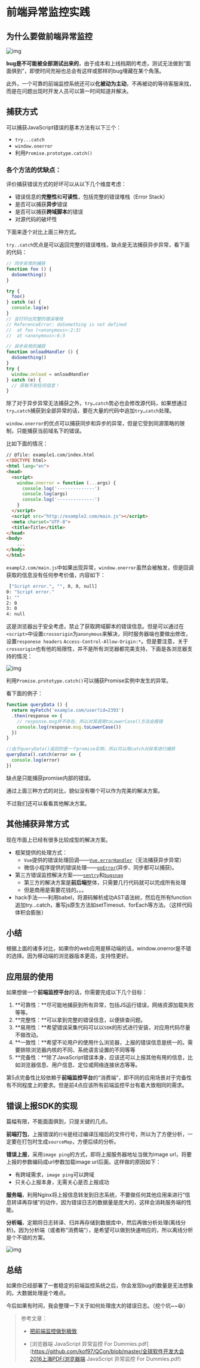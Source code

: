# 前端异常监控实践

## 为什么要做前端异常监控

![img](https://zens-pic.oss-cn-shenzhen.aliyuncs.com/static/gift/msc/artwork.png?x-oss-process=style/richbox_pic)

**bug是不可能被全部测试出来的**，由于成本和上线档期的考虑，测试无法做到“面面俱到”，即使时间充裕也总会有这样或那样的bug埋藏在某个角落。

此外，一个可靠的前端监控系统还可以**化被动为主动**，不再被动的等待客服来找，而是在问题出现时开发人员可以第一时间知道并解决。



## 捕获方式

可以捕获JavaScript错误的基本方法有以下三个：
 * `try...catch `
 * `window.onerror`
 * 利用`Promise.prototype.catch()`

   

### 各个方法的优缺点：

评价捕获错误方式的好坏可以从以下几个维度考虑：

* 错误信息的**完整性**和**可读性**，包括完整的错误堆栈（Error Stack）
* 是否可以捕获**异步**错误
* 是否可以捕获**跨域脚本**的错误
* 对源代码的破坏性

下面来逐个对比上面三种方式。

`try..catch`优点是可以返回完整的错误堆栈，缺点是无法捕获异步异常，看下面的代码：

```javascript
// 同步异常的捕获
function foo () {
  doSomething()
}

try {
  foo()
} catch (e) {
  console.log(e)
}
// 会打印出完整的错误堆栈
// ReferenceError: doSomething is not defined
//  at foo (<anonymous>:2:3)
//  at <anonymous>:6:3
```



```javascript
// 异步异常的捕获
function onloadHandler () {
  doSomething()
}
try {
  window.onload = onloadHandler
} catch (e) {
  // 获取不到任何信息！
}
```

除了对于异步异常无法捕获之外，`try…catch`势必也会修改源代码，如果想通过`try…catch`捕获到全部异常的话，要在大量的代码中追加`try…catch`处理。



`window.onerror`的优点可以捕获同步和异步的异常，但是它受到同源策略的限制，只能捕获当前域名下的错误。

比如下面的情况：

```html
// @file: example1.com/index.html
<!DOCTYPE html>
<html lang="en">
<head>
  <script>
    window.onerror = function (...args) {
      console.log('--------------')
      console.log(args)
      console.log('--------------')
    }
  </script>
  <script src="http://example2.com/main.js"></script>
  <meta charset="UTF-8">
  <title>Title</title>
</head>
<body>
	...
</body>
</html>
```

`exampl2.com/main.js`中如果出现异常，`window.onerror`虽然会被触发，但是回调获取的信息没有任何参考价值，内容如下：

```bash
 ["Script error.", "", 0, 0, null]
0: "Script error."
1: ""
2: 0
3: 0
4: null
```

这是浏览器出于安全考虑，禁止了获取跨域脚本的错误信息。但是可以通过在`<script>`中设置`crossorigin`为`anonymous`来解决，同时服务器端也要做出修改，设置`responese headers` `Access-Control-Allow-Origin:*`。但是要注意，关于`crossorigin`也有他的局限性，并不是所有浏览器都完美支持，下面是各浏览器支持的情况：

![img](https://zens-pic.oss-cn-shenzhen.aliyuncs.com/static/gift/msc/crossorigin.jpg)





利用`Promise.prototype.catch()`可以捕获Promise实例中发生的异常。

看下面的例子：

```javascript
function queryData () {
  return myFetch('example.com/user?id=2393')
  .then(response => {
    // response.msg并不存在，所以对其调用toLowerCase()方法会报错
    console.log(response.msg.toLowerCase())
  })
}

//由于queryData()返回的是一个promise实例，所以可以用catch对异常进行捕获
queryData().catch(error => {
  console.log(error)
})

```

缺点是只能捕获promise内部的错误。

通过上面三种方式的对比，貌似没有哪个可以作为完美的解决方案。

不过我们还可以看看其他解决方案。



## 其他捕获异常方式

现在市面上已经有很多比较成型的解决方案。

- 框架提供的处理方式：
  - `Vue`提供的错误处理回调——[`Vue.errorHandler`](https://cn.vuejs.org/v2/api/#errorHandler)（无法捕获异步异常）
  - 微信小程序提供的错误处理——[`onError`](https://developers.weixin.qq.com/miniprogram/dev/reference/api/App.html#onError-String-error)(异步、同步都可以捕获)。
- 第三方错误监控解决方案——[`sentry`](https://sentry.io)和[`bugsnag`](https://docs.bugsnag.com/)
  - 第三方的解决方案是**前后端**整体，只需要几行代码就可以完成所有处理
  - 但是商用是需要花钱的。。。
- hack手法——利用babel，将源码解析成功AST语法树，然后在所有function追加try…catch，重写js原生方法如setTimeout、forEach等方法。（这样代码体积会膨胀）



## 小结

根据上面的诸多对比，如果你的web应用是移动端的话，window.onerror是不错的选择。因为移动端的浏览器版本更高，支持性更好。



## 应用层的使用

如果想做一个**前端监控平台**的话，你需要完成以下几个目标：

1. **可靠性：**尽可能地捕获到所有异常，包括JS运行错误，网络资源加载失败等等。
2. **完整性：**可以拿到完整的错误信息，以便排查问题。
3. **易用性：**希望错误采集代码可以以`SDK`的形式进行安装，对应用代码尽量不做改动。
4. **一致性：**希望不论用户的使用什么浏览器，上报的错误信息是统一的。需要排除浏览器内核的不同、系统语言设置的不同等等
5. **完备性：**除了JavaScript错误本身，应该还可以上报其他有用的信息，比如浏览器信息、用户信息、定位或网络连接状态等等。

第5点完备性比较依赖于**前端监控平台**的“消费端”，即不同的应用场景对于完备性有不同程度上的要求。但是前4点应该所有前端监控平台有着大致相同的需求。



## 错误上报SDK的实现

篇幅有限，不能面面俱到，只提关键的几点。

**前端打包**，上报错误的`行号`是经过编译压缩后的文件行号，所以为了方便分析，一定要在打包时生成`sourceMap`，方便后续的分析。

**错误上报**，采用`image ping`的方式，即将上报服务器地址当做为image url，将要上报的参数编码成url参数加载image url后面。这样做的原因如下：

* 有跨域需求，`image ping`可以跨域
* 只关心上报本身，无需关心是否上报成功

**服务端**，利用Nginx将上报信息转发到日志系统，不要做任何其他应用来进行“信息转译再存储”的动作，因为错误日志的数据量是庞大的，这样会消耗服务端的性能。

**分析端**，定期将日志转译、归并再存储到数据库中，然后再做分析处理(离线分析)。因为分析端（或者称“消费端”），是希望可以做到快速响应的，所以离线分析是个不错的方案。

![img](https://zens-pic.oss-cn-shenzhen.aliyuncs.com/static/gift/msc/%E6%9E%B6%E6%9E%84%E5%9B%BE.jpg)



## 总结

如果你已经部署了一套稳定的前端监控系统之后，你会发现bug的数量是无法想象的。大数据处理是个难点。

今后如果有时间，我会整理一下关于如何处理庞大的错误日志。（挖个坑~~😆）



> 参考文章：
>
> * [把前端监控做到极致](https://zhuanlan.zhihu.com/p/32262716)
>
> * [浏览器端 JavaScript 异常监控 For Dummies.pdf](https://github.com/kof97/QCon/blob/master/全球软件开发大会2016上海PDF/浏览器端 JavaScript 异常监控 For Dummies.pdf)

